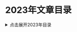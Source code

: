 2023年文章目录
===

<details>
<summary>点击展开2023年目录</summary>

* [01.Java垃圾回收和性能面试问题](./01_top-50-gc-questions-answers/README.md)【未翻译】
* [02.数学中一些常用的英语表示](./02_math_english/README.md)【迭代中】
* [03.浅谈InterruptedException](./03_InterruptedException/README.md)【草稿未完成】
* [04.机器学习笔记](./04_ml_dl/README.md)【迭代中】
* [05.SwaggerUI 增加公共的Global全局Header](./05_swaggerui_global_header/README.md)【已完成】
* [06.开发环境搭建: 用Docker来配置和启动Kafka](./06_kafka-docker-setup/README.md)【部分翻译】
* [07.开发环境搭建: 如何从宿主机和外部访问Docker容器中的Kafka](./07_kafka-docker-connection/README.md)【未翻译】
* [08.抓包工具Wireshark](./08_network_analyzer_wireshark/README.md)【未完成】
* [09.深入JVM: JIT分层编译技术与日志解读](./09_jvm-tiered-compilation/README.md)【粗翻】
* [10.遍历Redis集群中的所有Key](./10_redis_cluster_scan/README.md)【已完成】


</details>

